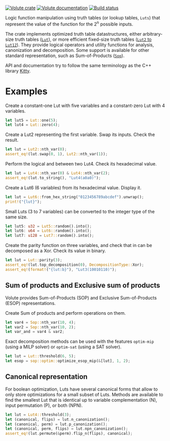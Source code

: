 [![Volute crate](https://img.shields.io/crates/v/volute.svg)](https://crates.io/crates/volute)
[![Volute documentation](https://docs.rs/volute/badge.svg)](https://docs.rs/volute)
[![Build status](https://github.com/Coloquinte/volute/actions/workflows/build.yml/badge.svg)](https://github.com/Coloquinte/volute/actions/workflows/build.yml)

<!-- cargo-rdme start -->

Logic function manipulation using truth tables (or lookup tables, `Luts`) that represent the
value of the function for the 2<sup>n</sup> possible inputs.

The crate implements optimized truth table datastructures, either arbitrary-size truth tables
([`Lut`](https://docs.rs/volute/latest/volute/struct.Lut.html)), or more efficient
fixed-size truth tables ([`Lut2` to `Lut12`](https://docs.rs/volute/latest/volute/struct.StaticLut.html)).
They provide logical operators and utility functions for analysis, canonization and decomposition.
Some support is available for other standard representation, such as Sum-of-Products
([`Sop`](https://docs.rs/volute/latest/volute/sop/struct.Sop.html)).

API and documentation try to follow the same terminology as the C++ library
[Kitty](https://libkitty.readthedocs.io/en/latest).

# Examples

Create a constant-one Lut with five variables and a constant-zero Lut with 4 variables.
```rust
let lut5 = Lut::one(5);
let lut4 = Lut::zero(4);
```

Create a Lut2 representing the first variable. Swap its inputs. Check the result.
```rust
let lut = Lut2::nth_var(0);
assert_eq!(lut.swap(0, 1), Lut2::nth_var(1));
```

Perform the logical and between two Lut4. Check its hexadecimal value.
```rust
let lut = Lut4::nth_var(0) & Lut4::nth_var(2);
assert_eq!(lut.to_string(), "Lut4(a0a0)");
```

Create a Lut6 (6 variables) from its hexadecimal value. Display it.
```rust
let lut = Lut6::from_hex_string("0123456789abcdef").unwrap();
print!("{lut}");
```

Small Luts (3 to 7 variables) can be converted to the integer type of the same size.
```rust
let lut5: u32 = Lut5::random().into();
let lut6: u64 = Lut6::random().into();
let lut7: u128 = Lut7::random().into();
```

Create the parity function on three variables, and check that in can be decomposed as a Xor.
Check its value in binary.
```rust
let lut = Lut::parity(3);
assert_eq!(lut.top_decomposition(0), DecompositionType::Xor);
assert_eq!(format!("{lut:b}"), "Lut3(10010110)");
```

## Sum of products and Exclusive sum of products

Volute provides Sum-of-Products (SOP) and Exclusive Sum-of-Products (ESOP)
representations.

Create Sum of products and perform operations on them.
```rust
let var4 = Sop::nth_var(10, 4);
let var2 = Sop::nth_var(10, 2);
let var_and = var4 & var2;
```

Exact decomposition methods can be used with the features `optim-mip`  (using a MILP solver)
or `optim-sat` (using a SAT solver).

 ```rust
let lut = Lut::threshold(6, 5);
let esop = sop::optim::optimize_esop_mip(&[lut], 1, 2);
```

## Canonical representation

For boolean optimization, Luts have several canonical forms that allow to only store
optimizations for a small subset of Luts.
Methods are available to find the smallest Lut that is identical up to variable
complementation (N), input permutation (P), or both (NPN).

```rust
let lut = Lut4::threshold(3);
let (canonical, flips) = lut.n_canonization();
let (canonical, perm) = lut.p_canonization();
let (canonical, perm, flips) = lut.npn_canonization();
assert_eq!(lut.permute(&perm).flip_n(flips), canonical);
```

<!-- cargo-rdme end -->
